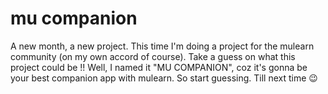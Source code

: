 # mu companion

A new month, a new project. This time I'm doing a project for the mulearn community (on my own accord of course). Take a guess on what this project could be !! Well, I named it "MU COMPANION", coz it's gonna be your best companion app with mulearn. So start guessing. Till next time 😉